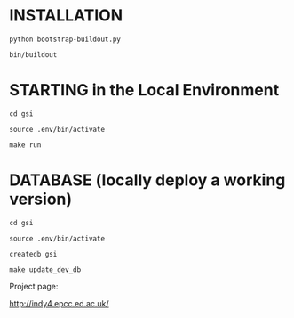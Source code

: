 # INSTALLATION


`python bootstrap-buildout.py`

`bin/buildout`

# STARTING in the Local Environment


`cd gsi`

`source .env/bin/activate`

`make run`

# DATABASE (locally deploy a working version)


`cd gsi`

`source .env/bin/activate`

`createdb gsi`

`make update_dev_db`




Project page:

http://indy4.epcc.ed.ac.uk/
